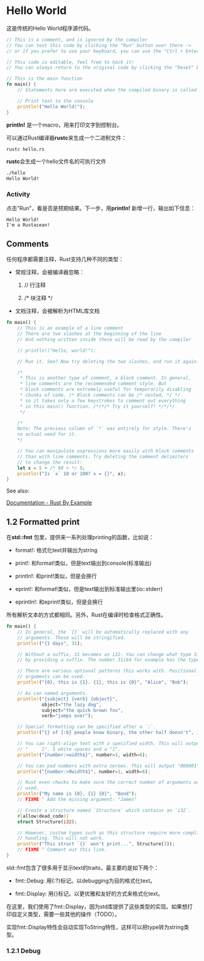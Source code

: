 # Hello World

这是传统的Hello World程序源代码。

```rust
// This is a comment, and is ignored by the compiler
// You can test this code by clicking the "Run" button over there ->
// or if you prefer to use your keyboard, you can use the "Ctrl + Enter" shortcut

// This code is editable, feel free to hack it!
// You can always return to the original code by clicking the "Reset" button ->

// This is the main function
fn main() {
    // Statements here are executed when the compiled binary is called

    // Print text to the console
    println!("Hello World!");
}

```

**println!** 是一个macro，用来打印文字到控制台。

可以通过Rust编译器**rustc**来生成一个二进制文件：

```sh
rustc hello.rs
```

**rustc**会生成一个hello文件名的可执行文件

```sh
./hello
Hello World!
```

### Activity

点击"Run"，看是否是预期结果。下一步，用**println!** 新增一行，输出如下信息：

```shell
Hello World!
I'm a Rustacean!
```

## Comments

任何程序都需要注释，Rust支持几种不同的类型：

- 常规注释，会被编译器忽略：
  
  1. // 行注释
  
  2. /* 块注释 */

- 文档注释，会被解析为HTML库文档



```rust
fn main() {
    // This is an example of a line comment
    // There are two slashes at the beginning of the line
    // And nothing written inside these will be read by the compiler

    // println!("Hello, world!");

    // Run it. See? Now try deleting the two slashes, and run it again.

    /* 
     * This is another type of comment, a block comment. In general,
     * line comments are the recommended comment style. But
     * block comments are extremely useful for temporarily disabling
     * chunks of code. /* Block comments can be /* nested, */ */
     * so it takes only a few keystrokes to comment out everything
     * in this main() function. /*/*/* Try it yourself! */*/*/
     */

    /*
    Note: The previous column of `*` was entirely for style. There's
    no actual need for it.
    */

    // You can manipulate expressions more easily with block comments
    // than with line comments. Try deleting the comment delimiters
    // to change the result:
    let x = 5 + /* 90 + */ 5;
    println!("Is `x` 10 or 100? x = {}", x);
}


```

See also:

[Documentation - Rust By Example](https://doc.rust-lang.org/stable/rust-by-example/meta/doc.html)



## 1.2 Formatted print

在**std::fmt** 包里，提供来一系列处理printing的函数，比如说：

- format!: 格式化text并输出为string

- print!: 和format!类似，但是text输出到console(标准输出)

- println!: 和print!类似，但是会换行

- eprint!: 和format!类似，但是text输出到标准输出里(io::stderr)

- eprintln!: 和eprint!类似，但是会换行



所有解析文本的方式都相同。另外，Rust在编译时检查格式正确性。

```rust
fn main() {
    // In general, the `{}` will be automatically replaced with any
    // arguments. These will be stringified.
    println!("{} days", 31);

    // Without a suffix, 31 becomes an i32. You can change what type 31 is
    // by providing a suffix. The number 31i64 for example has the type i64.

    // There are various optional patterns this works with. Positional
    // arguments can be used.
    println!("{0}, this is {1}. {1}, this is {0}", "Alice", "Bob");

    // As can named arguments.
    println!("{subject} {verb} {object}",
             object="the lazy dog",
             subject="the quick brown fox",
             verb="jumps over");

    // Special formatting can be specified after a `:`.
    println!("{} of {:b} people know binary, the other half doesn't", 1, 2);

    // You can right-align text with a specified width. This will output
    // "     1". 5 white spaces and a "1".
    println!("{number:>width$}", number=1, width=6);

    // You can pad numbers with extra zeroes. This will output "000001".
    println!("{number:>0width$}", number=1, width=6);

    // Rust even checks to make sure the correct number of arguments are
    // used.
    println!("My name is {0}, {1} {0}", "Bond");
    // FIXME ^ Add the missing argument: "James"

    // Create a structure named `Structure` which contains an `i32`.
    #[allow(dead_code)]
    struct Structure(i32);

    // However, custom types such as this structure require more complicated
    // handling. This will not work.
    println!("This struct `{}` won't print...", Structure(3));
    // FIXME ^ Comment out this line.
}

```



std::fmt包含了很多用于显示text的traits，最主要的是如下两个：

- fmt::Debug: 用{:?}标记。以debugging为目的格式化text。

- fmt::Display: 用{}标记。以更优雅和友好的方式来格式化text。



在这里，我们使用了fmt::Display，因为std库提供了这些类型的实现。如果想打印自定义类型，需要一些其他的操作（TODO）。

实现fmt::Display特性会自动实现ToString特性，这样可以把type转为string类型。



### 1.2.1 Debug


